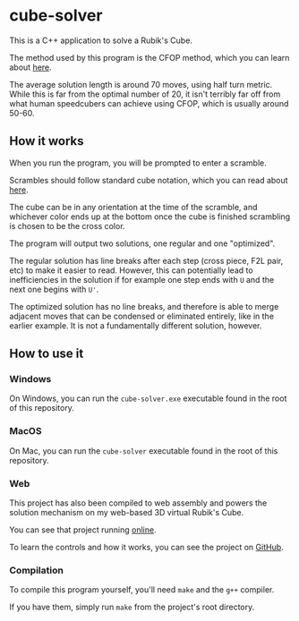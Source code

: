 # cube-solver

This is a C++ application to solve a Rubik's Cube.

The method used by this program is the CFOP method, which you
can learn about [here](https://ruwix.com/the-rubiks-cube/advanced-cfop-fridrich/).

The average solution length is around 70 moves, using half turn metric. While
this is far from the optimal number of 20, it isn't terribly far off from what
human speedcubers can achieve using CFOP, which is usually around 50-60.

## How it works

When you run the program, you will be prompted to enter a scramble.

Scrambles should follow standard cube notation, which you can read
about [here](https://ruwix.com/the-rubiks-cube/notation/).

The cube can be in any orientation at the time of the scramble, and whichever
color ends up at the bottom once the cube is finished scrambling is chosen
to be the cross color.

The program will output two solutions, one regular and one "optimized".

The regular solution has line breaks after each step (cross piece, F2L pair, etc) to make it
easier to read. However, this can potentially lead to inefficiencies in the solution
if for example one step ends with `U` and the next one begins with `U'`.

The optimized solution has no line breaks, and therefore is able to merge adjacent moves
that can be condensed or eliminated entirely, like in the earlier example. It is not a
fundamentally different solution, however.

## How to use it

### Windows

On Windows, you can run the `cube-solver.exe` executable found in the root
of this repository.

### MacOS

On Mac, you can run the `cube-solver` executable found in the root of this
repository.

### Web

This project has also been compiled to web assembly and powers the solution mechanism
on my web-based 3D virtual Rubik's Cube.

You can see that project running [online](https://www.keatonmueller.com/cube.html).

To learn the controls and how it works, you can see the project on [GitHub](https://github.com/KeatonMueller/cube).

### Compilation

To compile this program yourself, you'll need `make` and the `g++` compiler.

If you have them, simply run `make` from the project's root directory.
